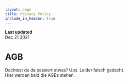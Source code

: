 ```yaml
---
layout: page
title: Privacy Policy
include_in_header: true
---
```


**Last updated**  
Dec 21 2021

# AGB

Dachtest du da passiert etwas? Ups. Leider falsch gedacht. <br>
Hier werden bald die AGBs stehen. <br>
